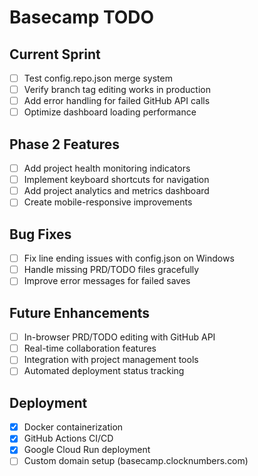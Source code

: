 # Basecamp TODO

## Current Sprint
- [ ] Test config.repo.json merge system
- [ ] Verify branch tag editing works in production
- [ ] Add error handling for failed GitHub API calls
- [ ] Optimize dashboard loading performance

## Phase 2 Features
- [ ] Add project health monitoring indicators
- [ ] Implement keyboard shortcuts for navigation
- [ ] Add project analytics and metrics dashboard
- [ ] Create mobile-responsive improvements

## Bug Fixes
- [ ] Fix line ending issues with config.json on Windows
- [ ] Handle missing PRD/TODO files gracefully
- [ ] Improve error messages for failed saves

## Future Enhancements
- [ ] In-browser PRD/TODO editing with GitHub API
- [ ] Real-time collaboration features
- [ ] Integration with project management tools
- [ ] Automated deployment status tracking

## Deployment
- [x] Docker containerization
- [x] GitHub Actions CI/CD
- [x] Google Cloud Run deployment
- [ ] Custom domain setup (basecamp.clocknumbers.com)